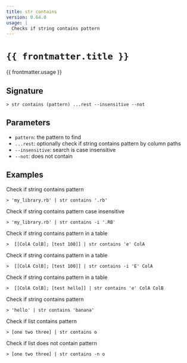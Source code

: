 ```yaml
---
title: str contains
version: 0.64.0
usage: |
  Checks if string contains pattern
---
```


<script>
  import { usePageFrontmatter } from '@vuepress/client';
  export default { computed: { frontmatter() { return usePageFrontmatter().value; } } }
</script>

# <code>{{ frontmatter.title }}</code>

<div style='white-space: pre-wrap;'>{{ frontmatter.usage }}</div>

## Signature

```> str contains (pattern) ...rest --insensitive --not```

## Parameters

 -  `pattern`: the pattern to find
 -  `...rest`: optionally check if string contains pattern by column paths
 -  `--insensitive`: search is case insensitive
 -  `--not`: does not contain

## Examples

Check if string contains pattern
```shell
> 'my_library.rb' | str contains '.rb'
```

Check if string contains pattern case insensitive
```shell
> 'my_library.rb' | str contains -i '.RB'
```

Check if string contains pattern in a table
```shell
>  [[ColA ColB]; [test 100]] | str contains 'e' ColA
```

Check if string contains pattern in a table
```shell
>  [[ColA ColB]; [test 100]] | str contains -i 'E' ColA
```

Check if string contains pattern in a table
```shell
>  [[ColA ColB]; [test hello]] | str contains 'e' ColA ColB
```

Check if string contains pattern
```shell
> 'hello' | str contains 'banana'
```

Check if list contains pattern
```shell
> [one two three] | str contains o
```

Check if list does not contain pattern
```shell
> [one two three] | str contains -n o
```
